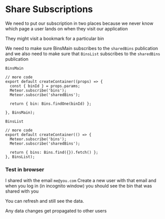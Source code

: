 # Share Subscriptions
We need to put our subscription in two places because we never know which page a user lands on when they visit our application

They might visit a bookmark for a particular bin

We need to make sure BinsMain subscribes to the `sharedBins` publication and we also need to make sure that `BinsList` subscribes to the `sharedBins` publication

`BinsMain`

```
// more code
export default createContainer((props) => {
  const { binId } = props.params;
  Meteor.subscribe('bins');
  Meteor.subscribe('sharedBins');

  return { bin: Bins.findOne(binId) };

}, BinsMain);
```

`BinsList`

```
// more code
export default createContainer(() => {
  Meteor.subscribe('bins');
  Meteor.subscribe('sharedBins');

  return { bins: Bins.find({}).fetch() };
}, BinsList);
```

### Test in browser
I shared with the email `me@you.com` Create a new user with that email and when you log in (in incognito window) you should see the bin that was shared with you

You can refresh and still see the data.

Any data changes get propagated to other users



